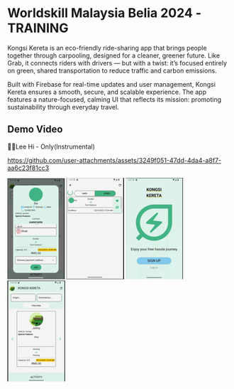 # Worldskill Malaysia Belia 2024 -TRAINING

Kongsi Kereta is an eco-friendly ride-sharing app that brings people together through carpooling, designed for a cleaner, greener future. Like Grab, it connects riders with drivers — but with a twist: it’s focused entirely on green, shared transportation to reduce traffic and carbon emissions.

Built with Firebase for real-time updates and user management, Kongsi Kereta ensures a smooth, secure, and scalable experience. The app features a nature-focused, calming UI that reflects its mission: promoting sustainability through everyday travel.

## Demo Video
🎵🎵Lee Hi - Only(Instrumental)

https://github.com/user-attachments/assets/3249f051-47dd-4da4-a8f7-aa6c23f81cc3

![detail.png](readme_image/detail.png)
![joined.png](readme_image/joined.png)
![launch.png](readme_image/launch.png)
![list.png](readme_image/list.png)
